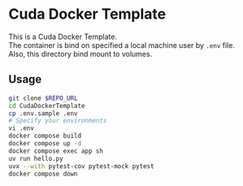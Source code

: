 # Cuda Docker Template

This is a Cuda Docker Template.  
The container is bind on specified a local machine user by `.env` file.  
Also, this directory bind mount to volumes.  

## Usage

```sh
git clone $REPO_URL
cd CudaDockerTemplate
cp .env.sample .env
# Specify your environments
vi .env
docker compose build
docker compose up -d
docker compose exec app sh
uv run hello.py
uvx --with pytest-cov pytest-mock pytest
docker compose down
```
